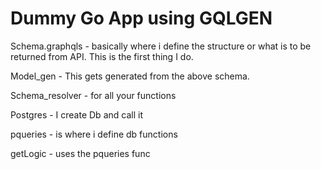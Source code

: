 # Dummy Go App using GQLGEN


Schema.graphqls - basically where i define the structure or what is to be returned from API. This is the first thing I do.

Model_gen - This gets generated from the above schema.

Schema_resolver - for all your functions

Postgres - I create Db and call it

pqueries - is where i define db functions

getLogic - uses the pqueries func
